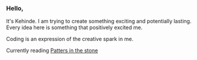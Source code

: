 ### Hello, 

It's Kehinde. I am trying to create something exciting and potentially lasting.
Every idea here is something that positively excited me.

Coding is an expression of the creative spark in me.

Currently reading [Patters in the stone](https://www.amazon.com/Pattern-Stone-Computers-Science-Masters/dp/046502596X)

